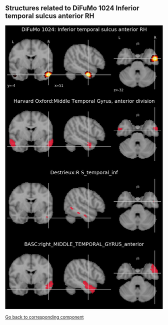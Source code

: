 


## Structures related to DiFuMo 1024 Inferior temporal sulcus anterior RH

![8](8.jpg "Structures related to DiFuMo 1024 Inferior temporal sulcus anterior RH")

[Go back to corresponding component](https://parietal-inria.github.io/DiFuMo/1024/html/8.html)